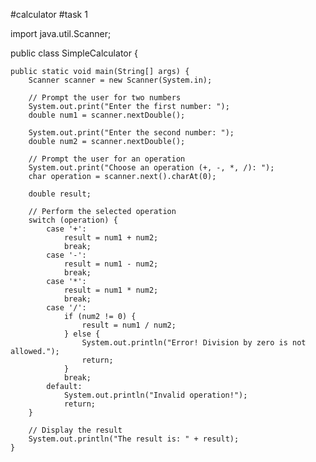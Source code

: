 #calculator
#task 1

import java.util.Scanner;

public class SimpleCalculator {

    public static void main(String[] args) {
        Scanner scanner = new Scanner(System.in);

        // Prompt the user for two numbers
        System.out.print("Enter the first number: ");
        double num1 = scanner.nextDouble();

        System.out.print("Enter the second number: ");
        double num2 = scanner.nextDouble();

        // Prompt the user for an operation
        System.out.print("Choose an operation (+, -, *, /): ");
        char operation = scanner.next().charAt(0);

        double result;

        // Perform the selected operation
        switch (operation) {
            case '+':
                result = num1 + num2;
                break;
            case '-':
                result = num1 - num2;
                break;
            case '*':
                result = num1 * num2;
                break;
            case '/':
                if (num2 != 0) {
                    result = num1 / num2;
                } else {
                    System.out.println("Error! Division by zero is not allowed.");
                    return;
                }
                break;
            default:
                System.out.println("Invalid operation!");
                return;
        }

        // Display the result
        System.out.println("The result is: " + result);
    }
